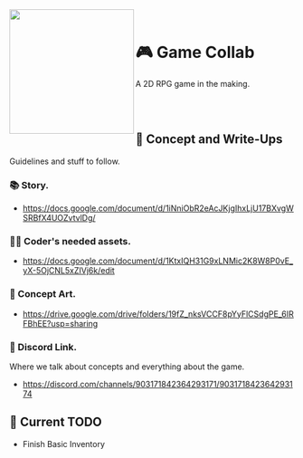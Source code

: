 <div>
  <img width="220"  align="left" src="https://i.ibb.co/sv97PD3/output-onlinegiftools.gif">
  <br>
  <h1>🎮 Game Collab</h1>
  <p>A 2D RPG game in the making.</p>
</div>

<br>
<br>

## 🚩 Concept and Write-Ups
Guidelines and stuff to follow.

### 📚 Story.
- https://docs.google.com/document/d/1iNniObR2eAcJKjgIhxLjU17BXvgWSRBfX4UOZvtvlDg/
### 👨‍💻 Coder's needed assets.
- https://docs.google.com/document/d/1KtxIQH31G9xLNMic2K8W8P0vE_yX-5OjCNL5xZIVj6k/edit
### 🎨 Concept Art.
- https://drive.google.com/drive/folders/19fZ_nksVCCF8pYyFlCSdgPE_6IRFBhEE?usp=sharing
### 💬 Discord Link.
Where we talk about concepts and everything about the game.
- https://discord.com/channels/903171842364293171/903171842364293174

## 📅 Current TODO
- Finish Basic Inventory